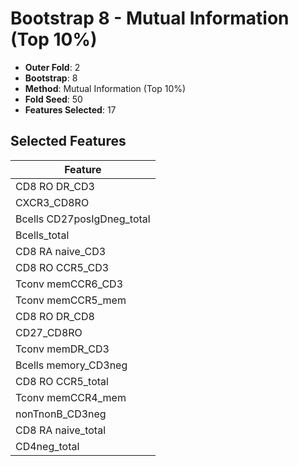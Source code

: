 # Bootstrap 8 - Mutual Information (Top 10%)

- **Outer Fold**: 2
- **Bootstrap**: 8
- **Method**: Mutual Information (Top 10%)
- **Fold Seed**: 50
- **Features Selected**: 17

## Selected Features

| Feature |
|---------|
| CD8 RO DR_CD3 |
| CXCR3_CD8RO |
| Bcells CD27posIgDneg_total |
| Bcells_total |
| CD8 RA naive_CD3 |
| CD8 RO CCR5_CD3 |
| Tconv memCCR6_CD3 |
| Tconv memCCR5_mem |
| CD8 RO DR_CD8 |
| CD27_CD8RO |
| Tconv memDR_CD3 |
| Bcells memory_CD3neg |
| CD8 RO CCR5_total |
| Tconv memCCR4_mem |
| nonTnonB_CD3neg |
| CD8 RA naive_total |
| CD4neg_total |
